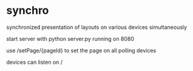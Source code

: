 # synchro
synchronized presentation of layouts on various devices simultaneously

start server with python server.py 
running on 8080

use /setPage/{pageId} to set the page on all polling devices

devices can listen on /

